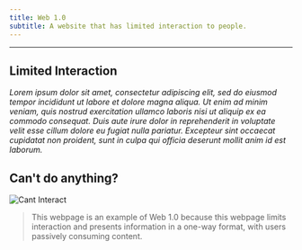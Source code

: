 ```yaml
---
title: Web 1.0
subtitle: A website that has limited interaction to people.
---
```

---

## Limited Interaction
_Lorem ipsum dolor sit amet, consectetur adipiscing elit, sed do eiusmod tempor incididunt ut labore et dolore magna aliqua. Ut enim ad minim veniam, quis nostrud exercitation ullamco laboris nisi ut aliquip ex ea commodo consequat. Duis aute irure dolor in reprehenderit in voluptate velit esse cillum dolore eu fugiat nulla pariatur. Excepteur sint occaecat cupidatat non proident, sunt in culpa qui officia deserunt mollit anim id est laborum._

## Can't do anything?
![Cant Interact](https://add.pics/images/2023/09/17/cant.interact.jpeg)

> This webpage is an example of Web 1.0 because this webpage limits interaction and presents information in a one-way format, with users passively consuming content.
